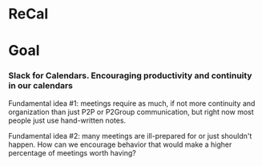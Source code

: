 # ReCal

<h1>Goal</h1>
<h3>Slack for Calendars. Encouraging productivity and continuity in our calendars</h3>

<p>Fundamental idea #1: meetings require as much, if not more continuity and organization than just P2P or P2Group communication, but right now most people just use hand-written notes.</p>

<p>Fundamental idea #2: many meetings are ill-prepared for or just shouldn't happen. How can we encourage behavior that would make a higher percentage of meetings worth having?</p>
